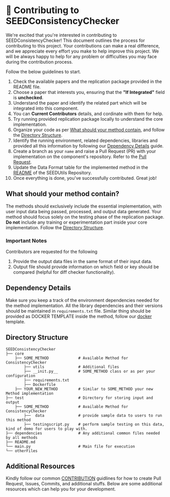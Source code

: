 # :memo: Contributing to SEEDConsistencyChecker

We're excited that you're interested in contributing to SEEDConsistencyChecker! This document outlines the process for contributing to this project. Your contributions can make a real difference, and we appreciate every effort you make to help improve this project. We will be always happy to help for any problem or difficulties you may face during the contribution process.

Follow the below guidelines to start.

1. Check the available papers and the replication package provided in the README file.
2. Choose a paper that interests you, ensuring that the **"If Integrated"** field is **unchecked**.
3. Understand the paper and identify the related part which will be integrated into this component.
4. You can **Current Contributors** details, and cordinate with them for help.
5. Try running provided replication package locally to understand the core implementation.
6. Organize your code as per [What should your method contain](#what-should-your-method-contain), and follow the [Directory Structure](#directory-structure).
7. Identify the running environment, related dependencies, libraries and provided all this information by following our [Dependency Details](#dependency-details) guide.
8. Create a branch as your `name` and raise a Pull Request (PR) with your implementation on the component's repository. Refer to the [Pull Request](https://github.com/SEEDGuard/seedguard.github.io/blob/contribution_branch/CONTRIBUTING.md#repeat-submitting-pull-requests).
9. Update the Data Format table for the implemented method in the [README](https://github.com/SEEDGuard/SEEDUtils/blob/main/README.md) of the SEEDUtils Repository.
10. Once everything is done, you've successfully contributed. Great job!

## What should your method contain?

The methods should exclusively include the essential implementation, with user input data being passed, processed, and output data generated. Your method should focus solely on the testing phase of the replication package. <b>Do not</b> include any training or experimentation part inside your core implementation. Follow the [Directory Structure](#directory-structure). 

### Important Notes
Contributors are requested for the following 
1. Provide the output data files in the same format of their input data.
2. Output file should provide information on which field or key should be compared (helpful for diff checker functionality).

## Dependency Details

Make sure you keep a track of the environment dependencies needed for the method implementation. All the library dependencies and their versions should be maintained in `requirements.txt` file.
Similar thing should be provided as DOCKER TEMPLATE inside the method, follow our [docker](https://github.com/SEEDGuard/SEEDUtils/blob/main/docker/template/Dockerfile) template.

## Directory Structure

    SEEDConsistencyChecker
    ├── core
        ├── SOME_METHOD             # Available Method for ConsistencyChecker
            ├── utils               # Additional files
            ├── __init.py__         # SOME_METHOD class or as per your configuration
            ├── requirements.txt
            ├── Dockerfile
        ├── YOUR_NEW_METHOD         # Similar to SOME_METHOD your new Method implementation
    ├── test                        # Directory for storing input and output
        ├── SOME_METHOD             # Available Method for ConsistencyChecker
            ├──  data               # provide sample data to users to run this method
            ├── testingscript.py    # perform sample testing on this data, kind of demo for users to play with.
    ├── dependencies                # Any additional common files needed by all methods
    ├── README.md
    └── main.py                     # Main file for execution
    └── otherFiles

## Additional Resources

Kindly follow our common [CONTRIBUTION](https://github.com/SEEDGuard/seedguard.github.io/blob/main/CONTRIBUTING.md) guidlines for how to create Pull Request, Issues, Commits, and additional stuffs. Below are some additional resources which can help you for your development.

